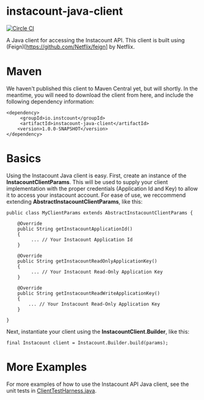 # instacount-java-client
[![Circle CI](https://circleci.com/gh/instacount/instacount-java-client/tree/master.svg?style=svg)](https://circleci.com/gh/instacount/instacount-java-client/tree/master)

A Java client for accessing the Instacount API.  This client is built using (Feign)[https://github.com/Netflix/feign] by Netflix.

# Maven
We haven't published this client to Maven Central yet, but will shortly.  In the meantime, you will need to download the 
client from here, and include the following dependency information:
                      
    <dependency>
         <groupId>io.instcount</groupId>
         <artifactId>instacount-java-client</artifactId>
        <version>1.0.0-SNAPSHOT</version>
    </dependency>

# Basics
Using the Instacount Java client is easy.  First, create an instance of the <b>InstacountClientParams</b>.  This will be 
used to supply your client implementation with the proper credentials (Application Id and Key) to allow it to access your 
instacount account.  For ease of use, we reccommend extending <b>AbstractInstacountClientParams</b>, like this:
 
    public class MyClientParams extends AbstractInstacountClientParams {
    	
    	@Override
    	public String getInstacountApplicationId()
    	{
    		 ... // Your Instacount Application Id
    	}
    
    	@Override
    	public String getInstacountReadOnlyApplicationKey()
    	{
    		 ... // Your Instacount Read-Only Application Key
        }
    
    	@Override
    	public String getInstacountReadWriteApplicationKey()
    	{
    	    ... // Your Instacount Read-Only Application Key
    	}
    	
    }
    
Next, instantiate your client using the <b>InstacountClient.Builder</b>, like this:

    final Instacount client = Instacount.Builder.build(params);

# More Examples
For more examples of how to use the Instacount API Java client, see the unit 
tests in [ClientTestHarness.java](https://github.com/instacount/instacount-java-client/blob/master/src/test/java/io/instacount/client/InstacountClientTest.java).


